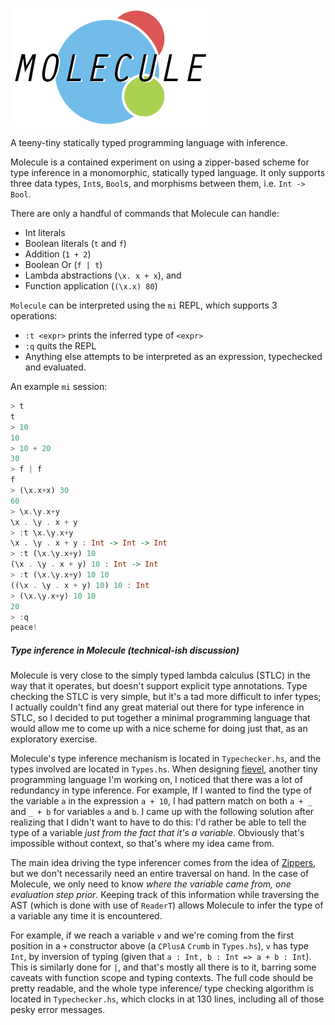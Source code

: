 ![molecule logo](./molecule-logo.png)

A teeny-tiny statically typed programming language with inference.

Molecule is a contained experiment on using a zipper-based scheme for type inference in a monomorphic,
statically typed language. It only supports three data types, `Int`s, `Bool`s, and morphisms between them, i.e. `Int -> Bool`.

There are only a handful of commands that Molecule can handle:

- Int literals
- Boolean literals (`t` and `f`)
- Addition (`1 + 2`)
- Boolean Or (`f | t`)
- Lambda abstractions (`\x. x + x`), and
- Function application (`(\x.x) 80`)

`Molecule` can be interpreted using the `mi` REPL, which supports 3 operations:

- `:t <expr>` prints the inferred type of `<expr>`
- `:q` quits the REPL
- Anything else attempts to be interpreted as an expression, typechecked and evaluated.

An example `mi` session:

```haskell
> t
t
> 10
10
> 10 + 20
30
> f | f
f
> (\x.x+x) 30
60
> \x.\y.x+y
\x . \y . x + y
> :t \x.\y.x+y
\x . \y . x + y : Int -> Int -> Int
> :t (\x.\y.x+y) 10
(\x . \y . x + y) 10 : Int -> Int
> :t (\x.\y.x+y) 10 10
((\x . \y . x + y) 10) 10 : Int
> (\x.\y.x+y) 10 10
20
> :q
peace!
```

##### Type inference in Molecule (technical-ish discussion)

Molecule is very close to the simply typed lambda calculus (STLC) in the way that it operates, but doesn't support explicit type
annotations. Type checking the STLC is very simple, but it's a tad more difficult to infer types; I actually couldn't find any
great material out there for type inference in STLC, so I decided to put together a minimal programming language that would allow
me to come up with a nice scheme for doing just that, as an exploratory exercise.

Molecule's type inference mechanism is located in `Typechecker.hs`, and the types involved are located in `Types.hs`.  When designing [fievel](https://github.com/5outh/fievel), another tiny programming language I'm working on, I noticed that there was a lot of redundancy in
type inference. For example, If I wanted to find the type of the variable `a` in the expression `a + 10`, I had pattern match on both
`a + _` and `_ + b` for variables `a` and `b`. I came up with the following solution after realizing that I didn't want to have to do this:
I'd rather be able to tell the type of a variable *just from the fact that it's a variable*. Obviously that's impossible without context,
so that's where my idea came from.

The main idea driving the type inferencer comes from the idea of [Zippers](http://www.haskell.org/haskellwiki/Zipper), but we don't 
necessarily need an entire traversal on hand. In the case of Molecule, we only need to know *where the variable came from, one evaluation step prior*. Keeping track of this information while traversing the AST (which is done with use of `ReaderT`) allows Molecule to infer the type of a variable any time it is encountered.

For example, if we reach a variable `v` and we're coming from the first position in a `+` constructor above (a `CPlusA` `Crumb` in `Types.hs`),
`v` has type `Int`, by inversion of typing (given that `a : Int, b : Int => a + b : Int`). This is similarly done for `|`, and that's mostly
all there is to it, barring some caveats with function scope and typing contexts. The full code should be pretty readable, and the whole
type inference/ type checking algorithm is located in `Typechecker.hs`, which clocks in at 130 lines, including all of those pesky error messages.
